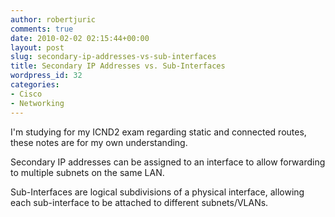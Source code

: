 ```yaml
---
author: robertjuric
comments: true
date: 2010-02-02 02:15:44+00:00
layout: post
slug: secondary-ip-addresses-vs-sub-interfaces
title: Secondary IP Addresses vs. Sub-Interfaces
wordpress_id: 32
categories:
- Cisco
- Networking
---
```


I'm studying for my ICND2 exam regarding static and connected routes, these notes are for my own understanding.

Secondary IP addresses can be assigned to an interface to allow forwarding to multiple subnets on the same LAN.

Sub-Interfaces are logical subdivisions of a physical interface, allowing each sub-interface to be attached to different subnets/VLANs.
